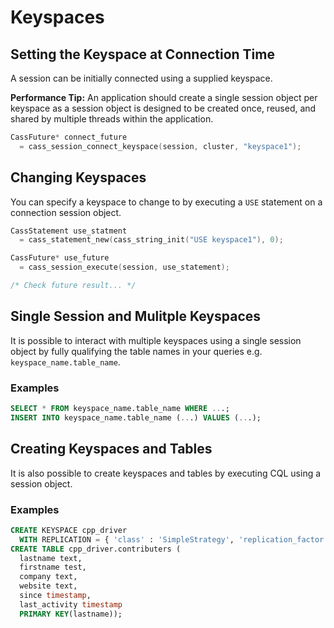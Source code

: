 # Keyspaces

## Setting the Keyspace at Connection Time

A session can be initially connected using a supplied keyspace.

**Performance Tip:**  An application should create a single session object per keyspace as a session object is designed to be created once, reused, and shared by multiple threads within the application.

```c
CassFuture* connect_future 
  = cass_session_connect_keyspace(session, cluster, "keyspace1");
```

## Changing Keyspaces

You can specify a keyspace to change to by executing a `USE` statement on a connection session object.

```c
CassStatement use_statment 
  = cass_statement_new(cass_string_init("USE keyspace1"), 0);

CassFuture* use_future 
  = cass_session_execute(session, use_statement);

/* Check future result... */
```

## Single Session and Mulitple Keyspaces

It is possible to interact with multiple keyspaces using a single session object by fully qualifying the table names in your queries e.g. `keyspace_name.table_name`.

### Examples

```sql
SELECT * FROM keyspace_name.table_name WHERE ...;
INSERT INTO keyspace_name.table_name (...) VALUES (...);
```

## Creating Keyspaces and Tables

It is also possible to create keyspaces and tables by executing CQL using a session object.

### Examples

```sql
CREATE KEYSPACE cpp_driver
  WITH REPLICATION = { 'class' : 'SimpleStrategy', 'replication_factor' : 1 };
CREATE TABLE cpp_driver.contributers (
  lastname text,
  firstname test,
  company text,
  website text,
  since timestamp,
  last_activity timestamp
  PRIMARY KEY(lastname));
```
